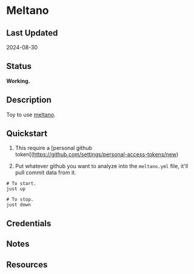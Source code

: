 # Meltano

## Last Updated

2024-08-30

## Status

**Working.**

## Description

Toy to use [meltano](https://meltano.com/).

## Quickstart

1. This require a [personal github token[(https://github.com/settings/personal-access-tokens/new)

2. Put whatever github you want to analyze into the `meltano.yml` file, it'll pull commit data from it.

```shell
# To start.
just up

# To stop.
just down
```

## Credentials

## Notes

## Resources
